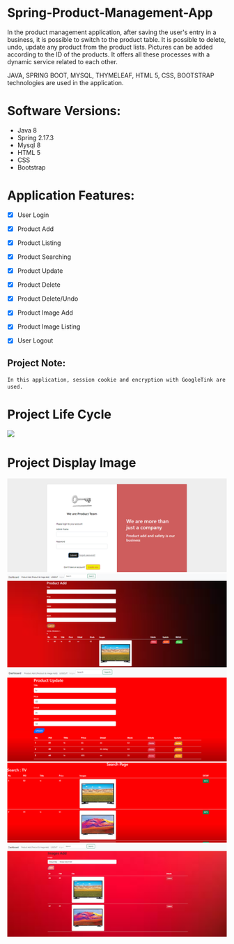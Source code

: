 # Spring-Product-Management-App
<p> 
In the product management application, after saving the user's entry in a business, it is possible to switch to the product table. It is possible to delete, undo, update any product from the product lists. Pictures can be added according to the ID of the products. It offers all these processes with a dynamic service related to each other.

JAVA, SPRING BOOT, MYSQL, THYMELEAF, HTML 5, CSS, BOOTSTRAP technologies are used in the application.
</p>

# Software Versions:
- Java 8
- Spring 2.17.3
- Mysql 8
- HTML 5
- CSS
- Bootstrap
    
# Application Features:
- [x] User Login
- [x] Product Add
- [x] Product Listing
- [x] Product Searching
- [x] Product Update
- [x] Product Delete
- [x] Product Delete/Undo
- [x] Product Image Add
- [x] Product Image Listing
- [x] User Logout  


## Project Note:
```
In this application, session cookie and encryption with GoogleTink are used.
```


# Project Life Cycle
<img src="USER-APP-FOTO/LOGİN.png" style="max-width:100%;">

# Project Display Image

<p>
<a>
    <img src="PRODUCT MANAGEMENT/LOGIN.png" style="max-width:100%;"> 
</a>
    <a >
    <img src="PRODUCT MANAGEMENT/PRODUCT ADD TABLE.png" style="max-width:100%;"> 
</a>
       <a>
    <img src="PRODUCT MANAGEMENT/UPDATE.png" style="max-width:100%;"> 
</a>
       <a>
    <img src="PRODUCT MANAGEMENT/SEARCH .png" style="max-width:100%;"> 
</a>
       <a >
    <img src="PRODUCT MANAGEMENT/IMAGE ADD.png" style="max-width:100%;"> 
</a>
   
</p>
